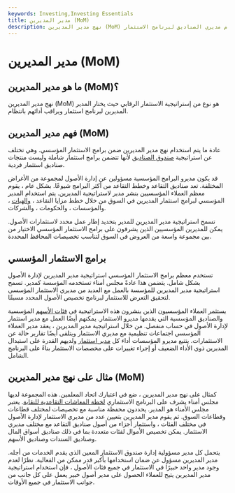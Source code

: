 ```yaml
---
keywords: Investing,Investing Essentials
title: مدير المديرين (MoM)
description: نهج مدير المديرين (MoM) هو نوع من إستراتيجية الاستثمار الرقابي حيث يختار المدير العام مديري الصناديق لبرنامج الاستثمار.
---
```


# مدير المديرين (MoM)
## ما هو مدير المديرين (MoM)؟

نهج مدير المديرين (MoM) هو نوع من إستراتيجية الاستثمار الرقابي حيث يختار المدير المديرين لبرنامج استثمار ويراقب أدائهم بانتظام.

## فهم مدير المديرين (MoM)

عادة ما يتم استخدام نهج مدير المديرين ضمن برامج الاستثمار المؤسسي. وهي تختلف عن استراتيجية [صندوق الصناديق](/fundsoffunds) لأنها تتضمن برامج استثمار شاملة وليست منتجات صناديق استثمار فردية.

قد يكون مديرو البرامج المؤسسية مسؤولين عن إدارة الأصول لمجموعة من الأغراض المختلفة. تعد صناديق التقاعد وخطط التقاعد من أكثر البرامج شيوعًا. بشكل عام ، يقوم معظم العملاء المؤسسيين بنشر مدير لاستراتيجية المديرين. يتم استخدام المدير المؤسسي لبرامج استثمار المديرين في السوق من خلال خطط مزايا التقاعد ، [والهبات](/endowment) ، والمؤسسات ، والحكومات ، والشركات.

تسمح استراتيجية مدير المديرين للمدير بتحديد إطار عمل محدد لاستثمارات الأصول. يمكن للمديرين المؤسسيين الذين يشرفون على برامج الاستثمار المؤسسي الاختيار من بين مجموعة واسعة من العروض في السوق لتناسب تخصيصات المحافظ المحددة.

## برامج الاستثمار المؤسسي

تستخدم معظم برامج الاستثمار المؤسسي استراتيجية مدير المديرين لإدارة الأصول بشكل شامل. يتضمن هذا عادةً مجلس أمناء تستخدمه المؤسسة كمدير. تسمح استراتيجية مدير المديرين للمؤسسة بالعمل مع العديد من مديري الاستثمار المؤسسي لتحقيق التعرض للاستثمار لبرنامج تخصيص الأصول المحدد مسبقًا.

يستثمر العملاء المؤسسيون الذين ينشرون هذه الاستراتيجية في [فئات الأسهم](/institutionalshares) المؤسسية والصناديق المؤسسية التي يقدمها مديرو الاستثمار. يمكنهم أيضًا العمل مع مدير استثمار لإدارة الأصول في حساب منفصل. من خلال استراتيجية مدير المديرين ، يعقد مدير العملاء المؤسسي اجتماعات تنظيمية مع مديري الاستثمار ويتلقى أيضًا تقارير حالة عن الاستثمارات. يتتبع مديرو المؤسسات أداء كل [مدير استثمار](/investment-manager) ولديهم القدرة على استبدال المديرين ذوي الأداء الضعيف أو إجراء تغييرات على مخصصات الاستثمار بناءً على البرنامج الشامل.

## مثال على نهج مدير المديرين (MoM)

كمثال على نهج مدير المديرين ، ضع في اعتبارك اتحاد المعلمين. هذه المجموعة لديها مجلس أمناء يشرف على البرنامج الاستثماري [لخطة المعاشات التقاعدية للنقابة](/pensionplan). يعتبر مجلس الأمناء هو المدير. يحددون محفظة مناسبة مع تخصيصات لمختلف قطاعات وقطاعات السوق. ثم يقوم مدير المديرين بتعيين عدد من مديري الاستثمار لإدارة الأصول في مختلف الفئات ، واستثمار أجزاء من أصول صناديق التقاعد مع مختلف مديري الاستثمار. يمكن تخصيص الأموال لفئات متعددة بما في ذلك صناديق أسواق المال وصناديق السندات وصناديق الأسهم.

يتحمل كل مدير مسؤولية إدارة صندوق الاستثمار المعين الذي يقدم الخدمات من أجله. مدير المديرين مسؤول عن ضمان استخدامها بأكبر قدر ممكن من الفعالية. نظرًا لعدم وجود مدير واحد خبيرًا في الاستثمار في جميع فئات الأصول ، فإن استخدام استراتيجية مدير المديرين يتيح للعملاء الحصول على مدير أصول خبير يعمل على كل جانب من جوانب الاستثمار في جميع الأوقات.

